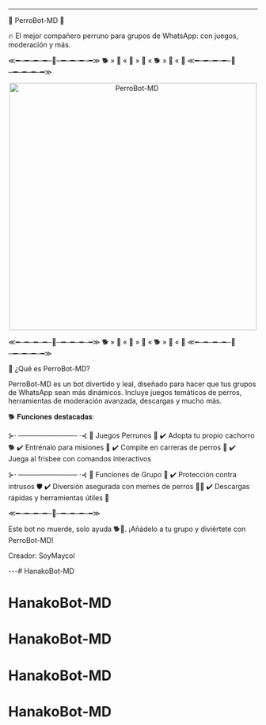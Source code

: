 ---

🐶 PerroBot-MD 🐶

🔥 El mejor compañero perruno para grupos de WhatsApp: con juegos, moderación y más.

≪━─━─━─━─🐾─━─━─━─━≫
🐕 » 🦴 « 🐩 » 🐶 « 🐕 » 🦴 « 🐩
≪━─━─━─━─🐾─━─━─━─━≫

<p align="center">
  <img src="https://i.postimg.cc/FHyQjzY4/4-sin-t-tulo-20250331223051.png" alt="PerroBot-MD" width="500"/>
</p>

≪━─━─━─━─🐾─━─━─━─━≫
🐕 » 🦴 « 🐩 » 🐶 « 🐕 » 🦴 « 🐩
≪━─━─━─━─🐾─━─━─━─━≫

🐾 ¿Qué es PerroBot-MD?

PerroBot-MD es un bot divertido y leal, diseñado para hacer que tus grupos de WhatsApp sean más dinámicos.
Incluye juegos temáticos de perros, herramientas de moderación avanzada, descargas y mucho más.

🐕 𝐅𝐮𝐧𝐜𝐢𝐨𝐧𝐞𝐬 𝐝𝐞𝐬𝐭𝐚𝐜𝐚𝐝𝐚𝐬:

⊱⋅ ──────────── ⋅⊰
🎾 Juegos Perrunos 🦴
✔️ Adopta tu propio cachorro 🐕
✔️ Entrénalo para misiones 🎯
✔️ Compite en carreras de perros 🏁
✔️ Juega al frisbee con comandos interactivos

⊱⋅ ──────────── ⋅⊰
🐾 Funciones de Grupo 🏡
✔️ Protección contra intrusos 🛡️
✔️ Diversión asegurada con memes de perros 🐶😂
✔️ Descargas rápidas y herramientas útiles 📲

≪━─━─━─━─🐾─━─━─━─━≫

Este bot no muerde, solo ayuda 🐕💙. ¡Añádelo a tu grupo y diviértete con PerroBot-MD!

Creador: SoyMaycol

---# HanakoBot-MD
# HanakoBot-MD
# HanakoBot-MD
# HanakoBot-MD
# HanakoBot-MD
